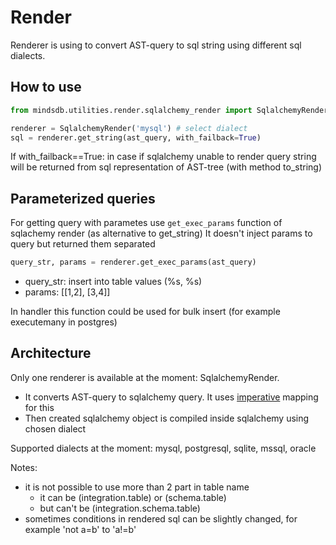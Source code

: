 
# Render

Renderer is using to convert AST-query to sql string using different sql dialects.

## How to use

```python
from mindsdb.utilities.render.sqlalchemy_render import SqlalchemyRender

renderer = SqlalchemyRender('mysql') # select dialect
sql = renderer.get_string(ast_query, with_failback=True)
```

If with_failback==True: in case if sqlalchemy unable to render query 
string will be returned from sql representation of AST-tree (with method to_string) 

## Parameterized queries

For getting query with parametes use `get_exec_params` function of sqlachemy render (as alternative to get_string)
It doesn't inject params to query but returned them separated
```python
query_str, params = renderer.get_exec_params(ast_query)
```
- query_str: insert into table values (%s, %s)
- params: [[1,2], [3,4]]

In handler this function could be used for bulk insert (for example executemany in postgres)

## Architecture

Only one renderer is available at the moment: SqlalchemyRender.
- It converts AST-query to sqlalchemy query. 
It uses [imperative](https://docs.sqlalchemy.org/en/14/orm/mapping_styles.html#orm-imperative-mapping) mapping for this 
- Then created sqlalchemy object is compiled inside sqlalchemy using chosen dialect 

Supported dialects at the moment: mysql, postgresql, sqlite, mssql, oracle

Notes:
- it is not possible to use more than 2 part in table name
  - it can be (integration.table) or (schema.table)
  - but can't be (integration.schema.table)
- sometimes conditions in rendered sql can be slightly changed, for example 'not a=b' to 'a!=b'


